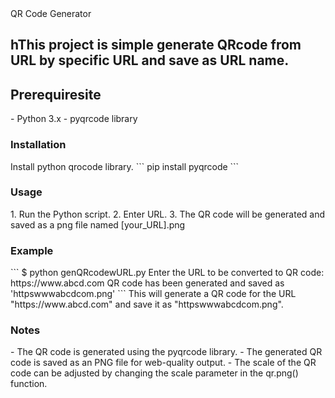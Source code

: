 </h1>QR Code Generator</h1>
<h2>hThis project is simple generate QRcode from URL by specific URL and save as URL name.</h2>

<h2>Prerequiresite</h2>
- Python 3.x
- pyqrcode library

<h3>Installation</h3>
Install python qrocode library.
```
pip install pyqrcode
```

<h3>Usage</h3>
1. Run the Python script.
2. Enter URL.
3. The QR code will be generated and saved as a png file named [your_URL].png

<h3>Example</h3>
```
$ python genQRcodewURL.py
Enter the URL to be converted to QR code: https://www.abcd.com
QR code has been generated and saved as 'httpswwwabcdcom.png'
```
This will generate a QR code for the URL "https://www.abcd.com" and save it as "httpswwwabcdcom.png".

<h3>Notes</h3>
- The QR code is generated using the pyqrcode library.
- The generated QR code is saved as an PNG file for web-quality output.
- The scale of the QR code can be adjusted by changing the scale parameter in the qr.png() function.
